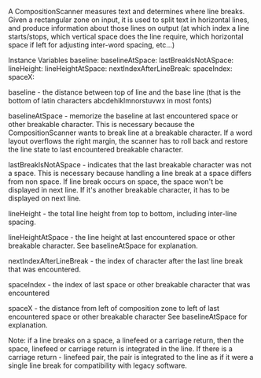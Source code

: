 A CompositionScanner measures text and determines where line breaks.
Given a rectangular zone on input, it is used to split text in horizontal lines, and produce information about those lines on output (at which index a line starts/stops, which vertical space does the line require, which horizontal space if left for adjusting inter-word spacing, etc...)

Instance Variables
	baseline:		<Number>
	baselineAtSpace:		<Number>
	lastBreakIsNotASpace:		<Boolean>
	lineHeight:		<Number>
	lineHeightAtSpace:		<Number>
	nextIndexAfterLineBreak:		<Integer>
	spaceIndex:		<Integer>
	spaceX:		<Number>

baseline
	- the distance between top of line and the base line (that is the bottom of latin characters abcdehiklmnorstuvwx in most fonts)

baselineAtSpace
	- memorize the baseline at last encountered space or other breakable character.
	This is necessary because the CompositionScanner wants to break line at a breakable character.
	If a word layout overflows the right margin, the scanner has to roll back and restore the line state to last encountered breakable character.

lastBreakIsNotASpace
	- indicates that the last breakable character was not a space.
	This is necessary because handling a line break at a space differs from non space.
	If line break occurs on space, the space won't be displayed in next line.
	If it's another breakable character, it has to be displayed on next line.

lineHeight
	- the total line height from top to bottom, including inter-line spacing.

lineHeightAtSpace
	- the line height at last encountered space or other breakable character.
	See baselineAtSpace for explanation.

nextIndexAfterLineBreak
	- the index of character after the last line break that was encountered.

spaceIndex
	- the index of last space or other breakable character that was encountered

spaceX
	- the distance from left of composition zone to left of last encountered space or other breakable character 
	See baselineAtSpace for explanation.

Note: if a line breaks on a space, a linefeed or a carriage return, then the space, linefeed or carriage return is integrated in the line.
If there is a carriage return - linefeed pair, the pair is integrated to the line as if it were a single line break for compatibility with legacy software.